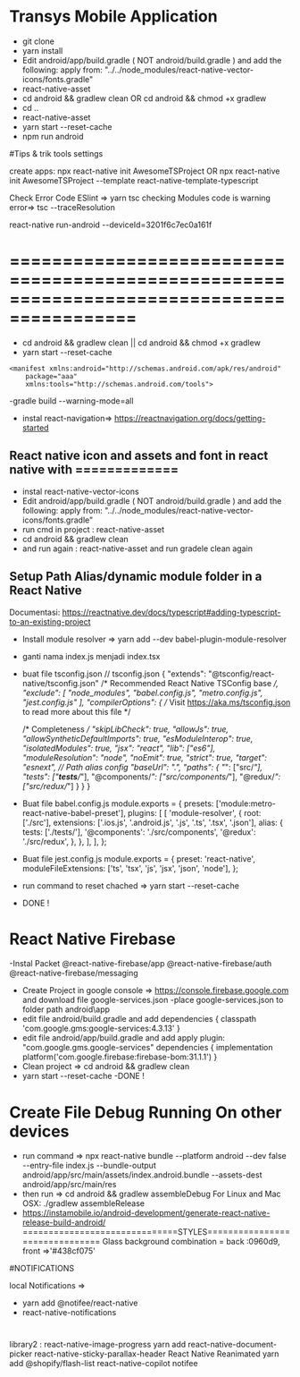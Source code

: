 # Transys Mobile Application
- git clone 
- yarn install
- Edit android/app/build.gradle ( NOT android/build.gradle ) and add the following:
   apply from: "../../node_modules/react-native-vector-icons/fonts.gradle"
- react-native-asset
- cd android && gradlew clean OR  cd android && chmod +x gradlew
- cd ..
- react-native-asset
- yarn start --reset-cache
- npm run android



#Tips & trik tools settings

create apps:
npx react-native init AwesomeTSProject
OR
npx react-native init AwesomeTSProject --template react-native-template-typescript

Check Error Code ESlint =>    yarn tsc
checking Modules code is warning error=> tsc --traceResolution

 react-native run-android --deviceId=3201f6c7ec0a161f

# ==========================================================================================
- cd android && gradlew clean ||  cd android && chmod +x gradlew
- yarn start --reset-cache

```
<manifest xmlns:android="http://schemas.android.com/apk/res/android"
    package="aaa"
    xmlns:tools="http://schemas.android.com/tools">
```
-gradle build --warning-mode=all



- instal react-navigation=> https://reactnavigation.org/docs/getting-started

## React native icon and assets and font in react native with =============
- instal react-native-vector-icons
- Edit android/app/build.gradle ( NOT android/build.gradle ) and add the following:
   apply from: "../../node_modules/react-native-vector-icons/fonts.gradle"
- run cmd in project : react-native-asset
- cd android && gradlew clean
- and run again : react-native-asset and run gradele clean again


## Setup Path Alias/dynamic module folder in a React Native
 Documentasi: https://reactnative.dev/docs/typescript#adding-typescript-to-an-existing-project

- Install module resolver => yarn add --dev babel-plugin-module-resolver
- ganti nama index.js menjadi index.tsx
- buat file tsconfig.json
 // tsconfig.json
{
  "extends": "@tsconfig/react-native/tsconfig.json" /* Recommended React Native TSConfig base */,
  "exclude": [
    "node_modules",
    "babel.config.js",
    "metro.config.js",
    "jest.config.js"
  ],
  "compilerOptions": {
    /* Visit https://aka.ms/tsconfig.json to read more about this file */

    /* Completeness */
    "skipLibCheck": true,
    "allowJs": true,
    "allowSyntheticDefaultImports": true,
    "esModuleInterop": true,
    "isolatedModules": true,
    "jsx": "react",
    "lib": ["es6"],
    "moduleResolution": "node",
    "noEmit": true,
    "strict": true,
    "target": "esnext",
    // Path alias config
    "baseUrl": ".",
    "paths": {
      "*": ["src/*"],
      "tests": ["__tests__/*"],
      "@components/*": ["src/components/*"],
      "@redux/*": ["src/redux/*"]
    }
  }
}
- Buat file babel.config.js
module.exports = {
  presets: ['module:metro-react-native-babel-preset'],
  plugins: [
    [
      'module-resolver',
      {
        root: ['./src'],
        extensions: ['.ios.js', '.android.js', '.js', '.ts', '.tsx', '.json'],
        alias: {
          tests: ['./tests/'],
          '@components': './src/components',
          '@redux': './src/redux',
        },
      },
    ],
  ],
};
- Buat file jest.config.js
	module.exports = {
  		preset: 'react-native',
  		moduleFileExtensions: ['ts', 'tsx', 'js', 'jsx', 'json', 'node'],
	};
-  run command to reset chached => yarn start --reset-cache
- DONE !

# React Native Firebase 
-Instal Packet
    @react-native-firebase/app
    @react-native-firebase/auth
    @react-native-firebase/messaging
- Create Project in google console => https://console.firebase.google.com and download file google-services.json
-place google-services.json to folder path android\app 
- edit file android/build.gradle and add 
    dependencies {
        classpath 'com.google.gms:google-services:4.3.13'
    }
- edit file android/app/build.gradle and add 
  apply plugin: "com.google.gms.google-services"
	dependencies {
    		implementation platform('com.google.firebase:firebase-bom:31.1.1')
	}
- Clean project => cd android && gradlew clean
- yarn start --reset-cache
-DONE !


# Create File Debug Running On other devices 
- run command => npx react-native bundle --platform android --dev false --entry-file index.js --bundle-output android/app/src/main/assets/index.android.bundle --assets-dest android/app/src/main/res
- then run => cd android && gradlew assembleDebug
	For Linux and Mac OSX:
	./gradlew assembleRelease
- https://instamobile.io/android-development/generate-react-native-release-build-android/
==============================STYLES===============================
Glass background combination = back :0960d9,   front =>'#438cf075'


#NOTIFICATIONS

local Notifications => 
- yarn add @notifee/react-native
- react-native-notifications


#
library2 :
react-native-image-progress
yarn add react-native-document-picker
react-native-sticky-parallax-header
React Native Reanimated
yarn add @shopify/flash-list
react-native-copilot
notifee
